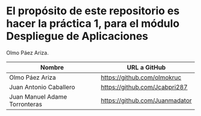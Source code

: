# El propósito de este repositorio es hacer la práctica 1, para el módulo Despliegue de Aplicaciones
Olmo Páez Ariza.

| Nombre | URL a GitHub |
|----------|-----------|
| Olmo Páez Ariza | https://github.com/olmokruc |
| Juan Antonio Caballero | https://github.com/Jcabpri287 |
| Juan Manuel Adame Torronteras | https://github.com/Juanmadator |

